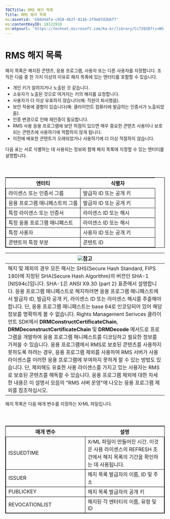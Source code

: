 ```yaml
---
TOCTitle: RMS 해지 목록
Title: RMS 해지 목록
ms:assetid: '688d4dfa-c928-4b2f-8116-2f9e87d2b6f7'
ms:contentKeyID: 18122910
ms:mtpsurl: 'https://technet.microsoft.com/ko-kr/library/Cc720287(v=WS.10)'
---
```


RMS 해지 목록
=============

해지 목록은 해지된 콘텐츠, 응용 프로그램, 사용자 또는 다른 사용자를 지정합니다. 조직은 다음 중 한 가지 이상의 이유로 해지 목록에 있는 엔터티를 포함할 수 있습니다.

-   개인 키가 알려지거나 노출된 것 같습니다.
-   소유자가 노출된 것으로 여겨지는 키의 해지를 요청합니다.
-   사용자가 더 이상 유효하지 않습니다(예: 직원이 퇴사했음).
-   보안 적용에 결함이 있습니다(예: 클라이언트 컴퓨터에 발급하는 인증서가 노출되었음).
-   인증 변경으로 인해 재인증이 필요합니다.
-   RMS 사용 응용 프로그램에 보안 허점이 있으면 매우 중요한 콘텐츠 사용이나 보호되는 콘텐츠에 사용하기에 적합하지 않게 됩니다.
-   이전에 배포한 콘텐트가 오래되었거나 사용하기에 더 이상 적절하지 않습니다.

다음 표는 서로 식별하는 데 사용되는 정보와 함께 해지 목록에 지정할 수 있는 엔터티를 설명합니다.

###  

 
<table style="border:1px solid black;">
<colgroup>
<col width="50%" />
<col width="50%" />
</colgroup>
<thead>
<tr class="header">
<th>엔터티</th>
<th>식별자</th>
</tr>
</thead>
<tbody>
<tr class="odd">
<td style="border:1px solid black;">라이센스 또는 인증서 그룹</td>
<td style="border:1px solid black;">발급자 ID 또는 공개 키</td>
</tr>
<tr class="even">
<td style="border:1px solid black;">응용 프로그램 매니페스트의 그룹</td>
<td style="border:1px solid black;">발급자 ID 또는 공개 키</td>
</tr>
<tr class="odd">
<td style="border:1px solid black;">특정 라이센스 또는 인증서</td>
<td style="border:1px solid black;">라이센스 ID 또는 해시</td>
</tr>
<tr class="even">
<td style="border:1px solid black;">특정 응용 프로그램 매니페스트</td>
<td style="border:1px solid black;">라이센스 ID 또는 해시</td>
</tr>
<tr class="odd">
<td style="border:1px solid black;">특정 사용자</td>
<td style="border:1px solid black;">사용자 ID 또는 공개 키</td>
</tr>
<tr class="even">
<td style="border:1px solid black;">콘텐트의 특정 부분</td>
<td style="border:1px solid black;">콘텐트 ID</td>
</tr>
</tbody>
</table>
  
| ![](images/Cc720287.note(WS.10).gif)참고                                                                                                                                                                                                                                                                                                                                                                                                                                                                                                                                                                                                                                                                                                                                                                                                                                                                                                                                                                                                                                       |  
|-------------------------------------------------------------------------------------------------------------------------------------------------------------------------------------------------------------------------------------------------------------------------------------------------------------------------------------------------------------------------------------------------------------------------------------------------------------------------------------------------------------------------------------------------------------------------------------------------------------------------------------------------------------------------------------------------------------------------------------------------------------------------------------------------------------------------------------------------------------------------------------------------------------------------------------------------------------------------------------------------------------------------------------------------------------------------------------------------------------|  
| 해지 및 제외의 경우 모든 해시는 SHS(Secure Hash Standard, FIPS 180)에 지정된 SHA(Secure Hash Algorithm)의 버전인 SHA-1 \[NIS94c\]입니다. SHA-1은 ANSI X9.30 (part 2) 표준에서 설명합니다. 응용 프로그램 매니페스트로 해지하려면 응용 프로그램 매니페스트에서 발급자 ID, 발급자 공개 키, 라이센스 ID 또는 라이센스 해시를 추출해야 합니다. 단, 응용 프로그램 매니페스트는 base 64로 인코딩되어 있어 해당 정보를 명확하게 볼 수 없습니다. Rights Management Serivces 클라이언트 SDK에서 **DRMConstructCertificateChain**, **DRMDeconstructCertificateChain** 및 **DRMDecode** 메서드로 프로그램을 개발하여 응용 프로그램 매니페스트를 디코딩하고 필요한 정보를 가져올 수 있습니다. 응용 프로그램에서 RMS로 보호된 콘텐츠를 사용하지 못하도록 하려는 경우, 응용 프로그램 제외를 사용하여 RMS 서버가 사용 라이센스를 이러한 응용 프로그램에 부여하지 못하게 할 수 있는 방법도 있습니다. 단, 제외해도 유효한 사용 라이센스를 가지고 있는 사용자는 RMS로 보호된 콘텐츠를 해독할 수 있습니다. 응용 프로그램 제외에 대한 자세한 내용은 이 설명서 모음의 "RMS 서버 운영"에 나오는 응용 프로그램 제외를 참조하십시오. |
  
해지 목록은 다음 매개 변수를 지정하는 XrML 파일입니다.
  
###  

 
<table style="border:1px solid black;">
<colgroup>
<col width="50%" />
<col width="50%" />
</colgroup>
<thead>
<tr class="header">
<th>매개 변수</th>
<th>설명</th>
</tr>
</thead>
<tbody>
<tr class="odd">
<td style="border:1px solid black;">ISSUEDTIME</td>
<td style="border:1px solid black;">XrML 파일이 만들어진 시간. 이것은 사용 라이센스의 REFRESH 조건에서 해지 목록의 기간을 확인하는 데 사용됩니다.</td>
</tr>
<tr class="even">
<td style="border:1px solid black;">ISSUER</td>
<td style="border:1px solid black;">해지 목록 발급자의 이름, ID 및 주소</td>
</tr>
<tr class="odd">
<td style="border:1px solid black;">PUBLICKEY</td>
<td style="border:1px solid black;">해지 목록 발급자의 공개 키</td>
</tr>
<tr class="even">
<td style="border:1px solid black;">REVOCATIONLIST</td>
<td style="border:1px solid black;">해지된 각 엔터티의 이름, 유형 및 ID</td>
</tr>
</tbody>
</table>
